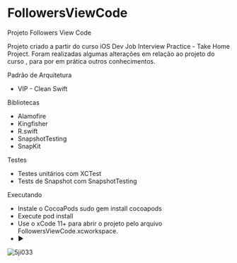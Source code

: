 # FollowersViewCode

Projeto Followers View Code

Projeto criado a partir do curso iOS Dev Job Interview Practice - Take Home Project.
Foram realizadas algumas alterações em relação ao projeto do curso , para por em prática outros conhecimentos.

Padrão de Arquitetura
* VIP - Clean Swift

Bibliotecas
* Alamofire
* Kingfisher
* R.swift
* SnapshotTesting
* SnapKit

Testes
* Testes unitários com XCTest
* Tests de Snapshot com SnapshotTesting

Executando
* Instale o CocoaPods sudo gem install cocoapods
* Execute pod install 
* Use o xCode 11+ para abrir o projeto pelo arquivo FollowersViewCode.xcworkspace.
* ▶️

![5ji033](https://user-images.githubusercontent.com/22052855/129388268-7f989616-bf10-4939-b602-84f3f1adf882.gif)


   
